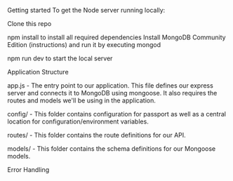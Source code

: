 Getting started
To get the Node server running locally:

Clone this repo

npm install to install all required dependencies
Install MongoDB Community Edition (instructions) and run it by executing mongod


npm run dev to start the local server




Application Structure


app.js - The entry point to our application. This file defines our express server and connects it to MongoDB using mongoose. It also requires the routes and models we'll be using in the application.

config/ - This folder contains configuration for passport as well as a central location for configuration/environment variables.

routes/ - This folder contains the route definitions for our API.

models/ - This folder contains the schema definitions for our Mongoose models.


Error Handling